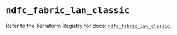 # `ndfc_fabric_lan_classic`

Refer to the Terraform Registry for docs: [`ndfc_fabric_lan_classic`](https://registry.terraform.io/providers/ciscodevnet/ndfc/0.2.0/docs/resources/fabric_lan_classic).
